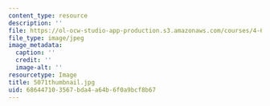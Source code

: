```yaml
---
content_type: resource
description: ''
file: https://ol-ocw-studio-app-production.s3.amazonaws.com/courses/4-614-religious-architecture-and-islamic-cultures-fall-2002/686447103567bda4a64b6f0a9bcf8b67_5071thumbnail.jpg
file_type: image/jpeg
image_metadata:
  caption: ''
  credit: ''
  image-alt: ''
resourcetype: Image
title: 5071thumbnail.jpg
uid: 68644710-3567-bda4-a64b-6f0a9bcf8b67
---
```

